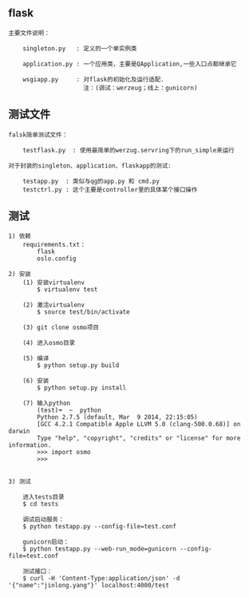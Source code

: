 ## flask

    主要文件说明：

        singleton.py   : 定义的一个单实例类

        application.py : 一个应用类，主要是QApplication,一些入口点都继承它

        wsgiapp.py     : 对flask的初始化及运行适配.
                         注：(调试：werzeug；线上：gunicorn)

## 测试文件

    falsk简单测试文件：

        testflask.py  : 使用最简单的werzug.servring下的run_simple来运行

    对于封装的singleton、application、flaskapp的测试:

        testapp.py  : 类似与qg的app.py 和 cmd.py
        testctrl.py : 这个主要是controller里的具体某个接口操作


## 测试

    1) 依赖
        requirements.txt：
            flask
            oslo.config

    2) 安装
        (1) 安装virtualenv
            $ virtualenv test

        (2) 激活virtualenv
            $ source test/bin/activate

        (3) git clone osmo项目

        (4) 进入osmo目录

        (5) 编译
            $ python setup.py build

        (6) 安装
            $ python setup.py install

        (7) 输入python
            (test)➜  ~  python
            Python 2.7.5 (default, Mar  9 2014, 22:15:05)
            [GCC 4.2.1 Compatible Apple LLVM 5.0 (clang-500.0.68)] on darwin
            Type "help", "copyright", "credits" or "license" for more information.
            >>> import osmo
            >>>


    3) 测试

        进入tests目录
        $ cd tests

        调试启动服务：
        $ python testapp.py --config-file=test.conf

        gunicorn启动：
        $ python testapp.py --web-run_mode=gunicorn --config-file=test.conf

        测试接口：
        $ curl -H 'Content-Type:application/json' -d '{"name":"jinlong.yang"}' localhost:4000/test
